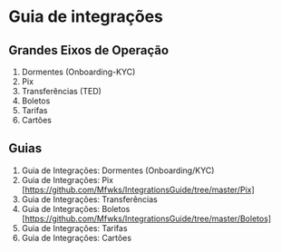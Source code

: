 # Guia de integrações

## Grandes Eixos de Operação

1. Dormentes (Onboarding-KYC)
2. Pix
3. Transferências (TED)
4. Boletos
5. Tarifas
6. Cartões

## Guias

1. Guia de Integrações: Dormentes (Onboarding/KYC)
2. Guia de Integrações: Pix [https://github.com/Mfwks/IntegrationsGuide/tree/master/Pix]
3. Guia de Integrações: Transferências
4. Guia de Integrações: Boletos [https://github.com/Mfwks/IntegrationsGuide/tree/master/Boletos]
5. Guia de Integrações: Tarifas
6. Guia de Integrações: Cartões
